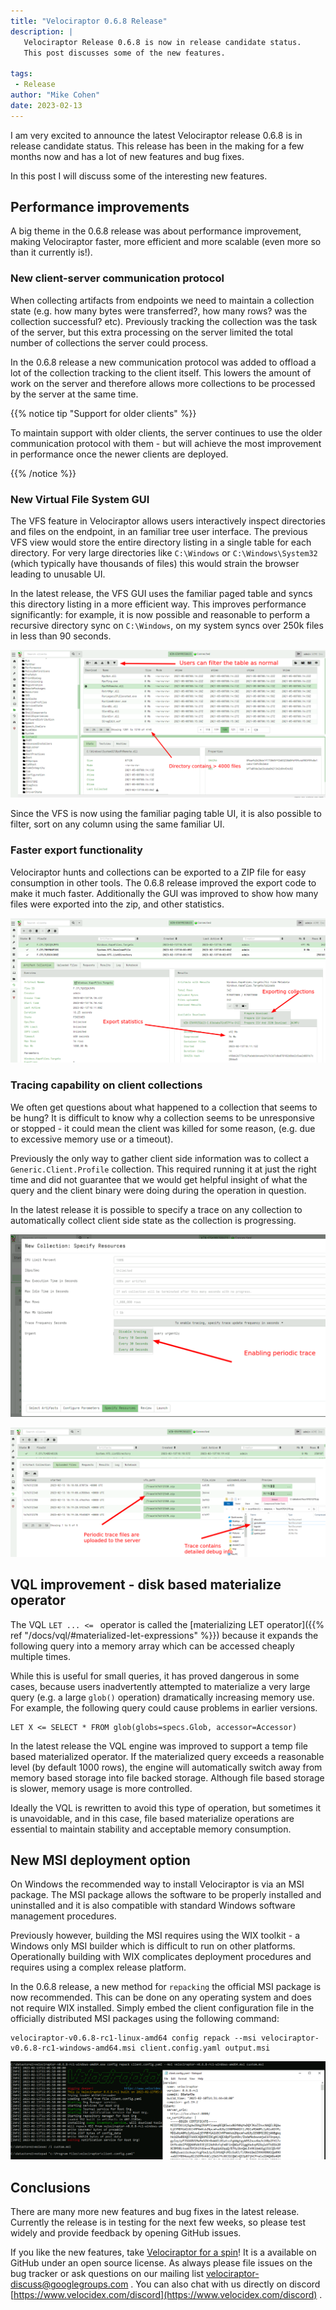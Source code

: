 ```yaml
---
title: "Velociraptor 0.6.8 Release"
description: |
   Velociraptor Release 0.6.8 is now in release candidate status.
   This post discusses some of the new features.

tags:
 - Release
author: "Mike Cohen"
date: 2023-02-13
---
```


I am very excited to announce the latest Velociraptor release 0.6.8 is
in release candidate status. This release has been in the making for a
few months now and has a lot of new features and bug fixes.

In this post I will discuss some of the interesting new features.

## Performance improvements

A big theme in the 0.6.8 release was about performance improvement,
making Velociraptor faster, more efficient and more scalable (even
more so than it currently is!).

### New client-server communication protocol

When collecting artifacts from endpoints we need to maintain a
collection state (e.g. how many bytes were transferred?, how many rows?
was the collection successful? etc). Previously tracking the
collection was the task of the server, but this extra processing on
the server limited the total number of collections the server could
process.

In the 0.6.8 release a new communication protocol was added to offload
a lot of the collection tracking to the client itself. This lowers the
amount of work on the server and therefore allows more collections to
be processed by the server at the same time.

{{% notice tip "Support for older clients" %}}

To maintain support with older clients, the server continues to use
the older communication protocol with them - but will achieve the most
improvement in performance once the newer clients are deployed.

{{% /notice %}}

### New Virtual File System GUI

The VFS feature in Velociraptor allows users interactively inspect
directories and files on the endpoint, in an familiar tree user
interface. The previous VFS view would store the entire directory
listing in a single table for each directory. For very large
directories like `C:\Windows` or `C:\Windows\System32` (which
typically have thousands of files) this would strain the browser
leading to unusable UI.

In the latest release, the VFS GUI uses the familiar paged table and
syncs this directory listing in a more efficient way. This improves
performance significantly: for example, it is now possible and
reasonable to perform a recursive directory sync on `C:\Windows`, on
my system syncs over 250k files in less than 90 seconds.

![Inspecting a large directory is faster with paging tables.](vfs_system32.png)

Since the VFS is now using the familiar paging table UI, it is also
possible to filter, sort on any column using the same familiar UI.

### Faster export functionality

Velociraptor hunts and collections can be exported to a ZIP file for
easy consumption in other tools. The 0.6.8 release improved the export
code to make it much faster. Additionally the GUI was improved to show
how many files were exported into the zip, and other statistics.

![Exporting collections is much faster!](export_collection.png)


### Tracing capability on client collections

We often get questions about what happened to a collection that seems
to be hung? It is difficult to know why a collection seems to be
unresponsive or stopped - it could mean the client was killed for some
reason, (e.g. due to excessive memory use or a timeout).

Previously the only way to gather client side information was to
collect a `Generic.Client.Profile` collection. This required running
it at just the right time and did not guarantee that we would get
helpful insight of what the query and the client binary were doing
during the operation in question.

In the latest release it is possible to specify a trace on any
collection to automatically collect client side state as the
collection is progressing.

![Enabling trace on every collection increases visibility](trace.png)

![Trace files contain debugging information](trace_2.png)


## VQL improvement - disk based materialize operator

The VQL `LET ... <= ` operator is called the [materializing LET
operator]({{% ref "/docs/vql/#materialized-let-expressions" %}})
because it expands the following query into a memory array which can
be accessed cheaply multiple times.

While this is useful for small queries, it has proved dangerous in
some cases, because users inadvertently attempted to materialize a
very large query (e.g. a large `glob()` operation) dramatically
increasing memory use. For example, the following query could cause
problems in earlier versions.

```vql
LET X <= SELECT * FROM glob(globs=specs.Glob, accessor=Accessor)
```

In the latest release the VQL engine was improved to support a temp
file based materialized operator. If the materialized query exceeds a
reasonable level (by default 1000 rows), the engine will automatically
switch away from memory based storage into file backed
storage. Although file based storage is slower, memory usage is more
controlled.

Ideally the VQL is rewritten to avoid this type of operation, but
sometimes it is unavoidable, and in this case, file based materialize
operations are essential to maintain stability and acceptable memory
consumption.

## New MSI deployment option

On Windows the recommended way to install Velociraptor is via an MSI
package. The MSI package allows the software to be properly installed
and uninstalled and it is also compatible with standard Windows
software management procedures.

Previously however, building the MSI requires using the WIX toolkit -
a Windows only MSI builder which is difficult to run on other
platforms. Operationally building with WIX complicates deployment
procedures and requires using a complex release platform.

In the 0.6.8 release, a new method for `repacking` the official MSI
package is now recommended. This can be done on any operating system
and does not require WIX installed. Simply embed the client
configuration file in the officially distributed MSI packages using
the following command:

```
velociraptor-v0.6.8-rc1-linux-amd64 config repack --msi velociraptor-v0.6.8-rc1-windows-amd64.msi client.config.yaml output.msi
```

![Repacking an MSI for windows distribution](repacking.png)

## Conclusions

There are many more new features and bug fixes in the latest
release. Currently the release is in testing for the next few weeks,
so please test widely and provide feedback by opening GitHub issues.

If you like the new features, take [Velociraptor for a
spin](https://github.com/Velocidex/velociraptor)!  It is a available
on GitHub under an open source license. As always please file issues
on the bug tracker or ask questions on our mailing list
[velociraptor-discuss@googlegroups.com](mailto:velociraptor-discuss@googlegroups.com)
. You can also chat with us directly on discord
[https://www.velocidex.com/discord](https://www.velocidex.com/discord)
.
